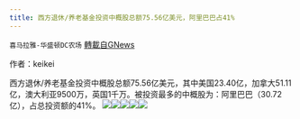 ```yaml
---
title: 西方退休/养老基金投资中概股总额75.56亿美元，阿里巴巴占41%
---
```

`喜马拉雅-华盛顿DC农场` [轉載自GNews](https://gnews.org/zh-hans/1559951/)

作者：keikei

西方退休/养老基金投资中概股总额75.56亿美元，其中美国23.40亿，加拿大51.11亿，澳大利亚9500万，英国1千万。被投资最多的中概股为：阿里巴巴（30.72亿），占总投资额的41%。
![](https://assets.gnews.org/wp-content/uploads/2021/09/1-34.png)![](https://assets.gnews.org/wp-content/uploads/2021/09/2-22.png)![](https://assets.gnews.org/wp-content/uploads/2021/09/3-15.png)![](https://assets.gnews.org/wp-content/uploads/2021/09/4-9.png)![](https://assets.gnews.org/wp-content/uploads/2021/09/5-8.png)
